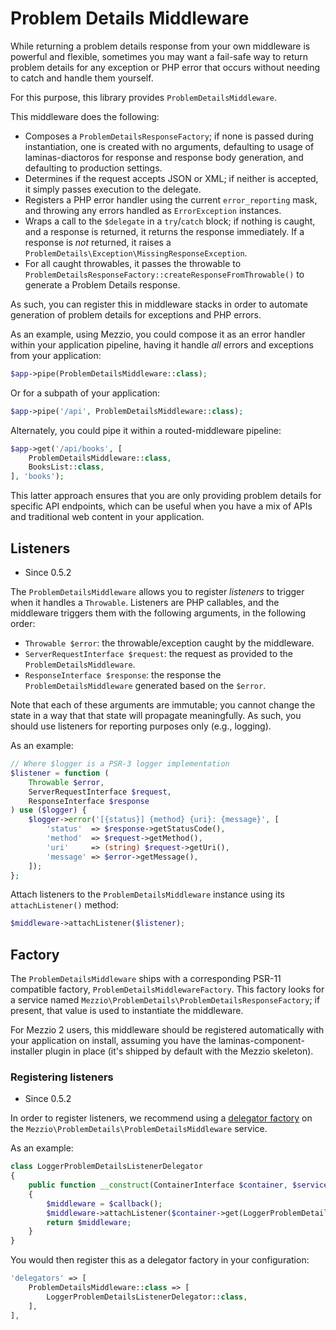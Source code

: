 # Problem Details Middleware

While returning a problem details response from your own middleware is powerful
and flexible, sometimes you may want a fail-safe way to return problem details
for any exception or PHP error that occurs without needing to catch and handle
them yourself.

For this purpose, this library provides `ProblemDetailsMiddleware`.

This middleware does the following:

- Composes a `ProblemDetailsResponseFactory`; if none is passed during
  instantiation, one is created with no arguments, defaulting to usage of
  laminas-diactoros for response and response body generation, and defaulting to
  production settings.
- Determines if the request accepts JSON or XML; if neither is accepted, it
  simply passes execution to the delegate.
- Registers a PHP error handler using the current `error_reporting` mask, and
  throwing any errors handled as `ErrorException` instances.
- Wraps a call to the `$delegate` in a `try`/`catch` block; if nothing is
  caught, and a response is returned, it returns the response immediately. If a
  response is _not_ returned, it raises a
  `ProblemDetails\Exception\MissingResponseException`.
- For all caught throwables, it passes the throwable to
  `ProblemDetailsResponseFactory::createResponseFromThrowable()` to generate a
  Problem Details response.

As such, you can register this in middleware stacks in order to automate
generation of problem details for exceptions and PHP errors.

As an example, using Mezzio, you could compose it as an error handler within
your application pipeline, having it handle _all_ errors and exceptions from
your application:

```php
$app->pipe(ProblemDetailsMiddleware::class);
```

Or for a subpath of your application:

```php
$app->pipe('/api', ProblemDetailsMiddleware::class);
```

Alternately, you could pipe it within a routed-middleware pipeline:

```php
$app->get('/api/books', [
    ProblemDetailsMiddleware::class,
    BooksList::class,
], 'books');
```

This latter approach ensures that you are only providing problem details for
specific API endpoints, which can be useful when you have a mix of APIs and
traditional web content in your application.

## Listeners

- Since 0.5.2

The `ProblemDetailsMiddleware` allows you to register _listeners_ to trigger
when it handles a `Throwable`. Listeners are PHP callables, and the middleware
triggers them with the following arguments, in the following order:

- `Throwable $error`: the throwable/exception caught by the middleware.
- `ServerRequestInterface $request`: the request as provided to the
  `ProblemDetailsMiddleware`.
- `ResponseInterface $response`: the response the `ProblemDetailsMiddleware`
  generated based on the `$error`.

Note that each of these arguments are immutable; you cannot change the state in
a way that that state will propagate meaningfully. As such, you should use
listeners for reporting purposes only (e.g., logging).

As an example:

```php
// Where $logger is a PSR-3 logger implementation
$listener = function (
    Throwable $error,
    ServerRequestInterface $request,
    ResponseInterface $response
) use ($logger) {
    $logger->error('[{status}] {method} {uri}: {message}', [
        'status'  => $response->getStatusCode(),
        'method'  => $request->getMethod(),
        'uri'     => (string) $request->getUri(),
        'message' => $error->getMessage(),
    ]);
};
```

Attach listeners to the `ProblemDetailsMiddleware` instance using its
`attachListener()` method:

```php
$middleware->attachListener($listener);
```

## Factory

The `ProblemDetailsMiddleware` ships with a corresponding PSR-11 compatible factory,
`ProblemDetailsMiddlewareFactory`. This factory looks for a service named
`Mezzio\ProblemDetails\ProblemDetailsResponseFactory`; if present, that value is used
to instantiate the middleware.

For Mezzio 2 users, this middleware should be registered automatically with
your application on install, assuming you have the laminas-component-installer
plugin in place (it's shipped by default with the Mezzio skeleton).

### Registering listeners

- Since 0.5.2

In order to register listeners, we recommend using a
[delegator factory](https://docs.mezzio.dev/mezzio/features/container/delegator-factories/)
on the `Mezzio\ProblemDetails\ProblemDetailsMiddleware` service.

As an example:

```php
class LoggerProblemDetailsListenerDelegator
{
    public function __construct(ContainerInterface $container, $serviceName, callable $callback)
    {
        $middleware = $callback();
        $middleware->attachListener($container->get(LoggerProblemDetailsListener::class));
        return $middleware;
    }
}
```

You would then register this as a delegator factory in your configuration:

```php
'delegators' => [
    ProblemDetailsMiddleware::class => [
        LoggerProblemDetailsListenerDelegator::class,
    ],
],
```
